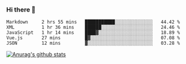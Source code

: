 ### Hi there 👋



<!--
**webB1an/webB1an** is a ✨ _special_ ✨ repository because its `README.md` (this file) appears on your GitHub profile.

Here are some ideas to get you started:

- 🔭 I’m currently working on ...
- 🌱 I’m currently learning ...
- 👯 I’m looking to collaborate on ...
- 🤔 I’m looking for help with ...
- 💬 Ask me about ...
- 📫 How to reach me: ...
- 😄 Pronouns: ...
- ⚡ Fun fact: ...
-->

<!--START_SECTION:waka-->
```text
Markdown     2 hrs 55 mins   ███████████░░░░░░░░░░░░░░   44.42 % 
XML          1 hr 36 mins    ██████░░░░░░░░░░░░░░░░░░░   24.46 % 
JavaScript   1 hr 14 mins    ████▓░░░░░░░░░░░░░░░░░░░░   18.89 % 
Vue.js       27 mins         █▓░░░░░░░░░░░░░░░░░░░░░░░   07.08 % 
JSON         12 mins         ▓░░░░░░░░░░░░░░░░░░░░░░░░   03.28 % 
```
<!--END_SECTION:waka-->


[![Anurag's github stats](https://github-readme-stats.vercel.app/api?username=webB1an&show_icons=true&theme=radical)](https://github.com/anuraghazra/github-readme-stats)

